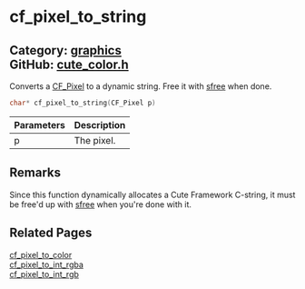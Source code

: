 [](../header.md ':include')

# cf_pixel_to_string

Category: [graphics](https://github.com/RandyGaul/cute_framework/blob/master/docs/api_reference?id=graphics)  
GitHub: [cute_color.h](https://github.com/RandyGaul/cute_framework/blob/master/include/cute_color.h)  
---

Converts a [CF_Pixel](https://github.com/RandyGaul/cute_framework/blob/master/docs/graphics/cf_pixel.md) to a dynamic string. Free it with [sfree](https://github.com/RandyGaul/cute_framework/blob/master/docs/string/sfree.md) when done.

```cpp
char* cf_pixel_to_string(CF_Pixel p)
```

Parameters | Description
--- | ---
p | The pixel.

## Remarks

Since this function dynamically allocates a Cute Framework C-string, it must be free'd up with [sfree](https://github.com/RandyGaul/cute_framework/blob/master/docs/string/sfree.md) when you're done with it.

## Related Pages

[cf_pixel_to_color](https://github.com/RandyGaul/cute_framework/blob/master/docs/graphics/cf_pixel_to_color.md)  
[cf_pixel_to_int_rgba](https://github.com/RandyGaul/cute_framework/blob/master/docs/graphics/cf_pixel_to_int_rgba.md)  
[cf_pixel_to_int_rgb](https://github.com/RandyGaul/cute_framework/blob/master/docs/graphics/cf_pixel_to_int_rgb.md)  
